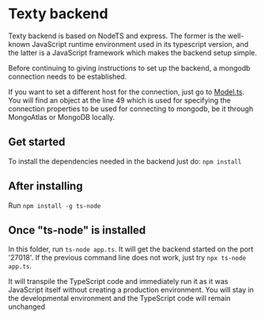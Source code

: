 # Texty backend

Texty backend is based on NodeTS and express. The former is the well-known JavaScript runtime environment used in its typescript version, and the latter is a JavaScript framework which makes the backend setup simple.

Before continuing to giving instructions to set up the backend, a mongodb connection needs to be established.

If you want to set a different host for the connection, just go to [Model.ts](./src/DAO/Database/Model.ts). You will find an object at the line 49 which is used for specifying the connection properties to be used for connecting to mongodb, be it through MongoAtlas or MongoDB locally.

## Get started
To install the dependencies needed in the backend just do: ```npm install```

## After installing
Run ```npm install -g ts-node```

## Once "ts-node" is installed
In this folder, run ```ts-node app.ts```. It will get the backend started on the port '27018'. If the previous command line does not work, just try ```npx ts-node app.ts```.

It will transpile the TypeScript code and immediately run it as it was JavaScript itself without creating a production environment. You will stay in the developmental environment and the TypeScript code will remain unchanged
